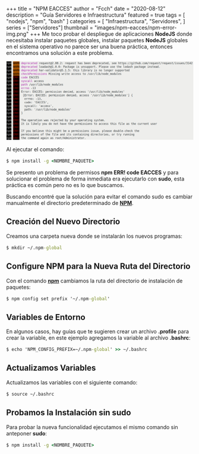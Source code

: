 +++
title = "NPM EACCES"
author = "Fcch"
date = "2020-08-12"
description = "Guía Servidores e Infraestructura"
featured = true
tags = [
    "nodejs",
    "npm",
    "bash"
]
categories = [
    "Infraestructura",
    "Servidores",
]
series = ["Servidores"]
thumbnail = "images/npm-eacces/npm-error-img.png"
+++
Me toco probar el despliegue de aplicaciones **NodeJS** donde necesitaba instalar paquetes globales, instalar paquetes **NodeJS** globales en el sistema operativo no parece ser una buena práctica, entonces encontramos una solución a este problema.

<!--more-->

![](/images/npm-eacces/npm-error-img.png)

Al ejecutar el comando:

```cmd
$ npm install -g <NOMBRE_PAQUETE>
```

Se presento un problema de permisos **npm ERR! code EACCES** y para solucionar el problema de forma inmediata era ejecutarlo con **sudo**, esta práctica es común pero no es lo que buscamos.

Buscando encontré que la solución para evitar el comando sudo es cambiar manualmente el directorio predeterminado de [**NPM**](https://nodejs.org/en/).

## Creación del Nuevo Directorio

Creamos una carpeta nueva donde se instalarán los nuevos programas:

```cmd
$ mkdir ~/.npm-global
```

## Configure NPM para la Nueva Ruta del Directorio

Con el comando [**npm**](https://nodejs.org/en/) cambiamos la ruta del directorio de instalación de paquetes:

```cmd
$ npm config set prefix '~/.npm-global'
```

## Variables de Entorno

En algunos casos, hay guías que te sugieren crear un archivo **.profile** para crear la variable, en este ejemplo agregamos la variable al archivo **.bashrc**:

```cmd
$ echo 'NPM_CONFIG_PREFIX=~/.npm-global' >> ~/.bashrc
```

## Actualizamos Variables

Actualizamos las variables con el siguiente comando:

```cmd
$ source ~/.bashrc
```

## Probamos la Instalación sin sudo

Para probar la nueva funcionalidad ejecutamos el mismo comando sin anteponer **sudo**:

```cmd
$ npm install -g <NOMBRE_PAQUETE>
```